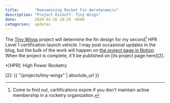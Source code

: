 ```yaml
---
title:       "Reexamining Rocket Fin Aerodynamics"
description: "Project Kickoff: Tiny Wings"
date:        2020-01-26 10:28 -0500
categories:  updates
---
```


The [Tiny Wings][1] project will determine the fin design for my second[^1] HPR Level 1 certification launch vehicle.
I may post occasional updates in the blog, but the bulk of the work will happen on [the project page in Notion][1].
When the project is complete, it'll be published on [its project page here][2].

*[HPR]: High Power Rocketry

[^1]: Come to find out, certifications expire if you don't maintain active membership in a rocketry organization.

[1]: https://www.notion.so/rocketlabdelta/Tiny-Wings-735759a802c7463d80e9c062c92b8e26
[2]: {{ "/projects/tiny-wings" | absolute_url }}
